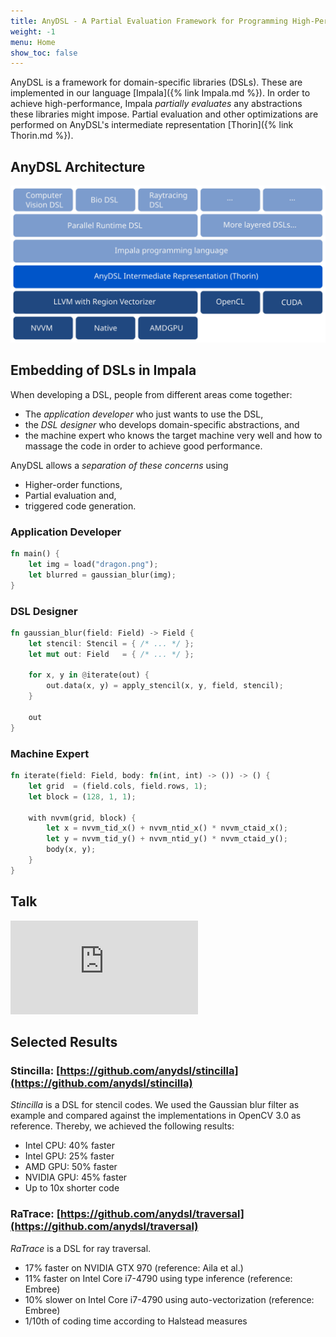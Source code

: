 ```yaml
---
title: AnyDSL - A Partial Evaluation Framework for Programming High-Performance Libraries
weight: -1
menu: Home
show_toc: false
---
```


AnyDSL is a framework for domain-specific libraries (DSLs).
These are implemented in our language [Impala]({% link Impala.md %}).
In order to achieve high-performance, Impala *partially evaluates* any abstractions these libraries might impose.
Partial evaluation and other optimizations are performed on AnyDSL's intermediate representation [Thorin]({% link Thorin.md %}).

## AnyDSL Architecture

![AnyDSL Architecture](images/anydsl-architecture.svg)

## Embedding of DSLs in Impala

When developing a DSL, people from different areas come together:
- The *application developer* who just wants to use the DSL,
- the *DSL designer* who develops domain-specific abstractions, and
- the machine expert who knows the target machine very well and how to massage the code in order to achieve good performance.

AnyDSL allows a *separation of these concerns* using
- Higher-order functions,
- Partial evaluation and,
- triggered code generation.

### Application Developer

```rust
fn main() {
    let img = load("dragon.png");
    let blurred = gaussian_blur(img);
}
```

### DSL Designer

```rust
fn gaussian_blur(field: Field) -> Field {
    let stencil: Stencil = { /* ... */ };
    let mut out: Field   = { /* ... */ };

    for x, y in @iterate(out) {
        out.data(x, y) = apply_stencil(x, y, field, stencil);
    }

    out
}
```

### Machine Expert

```rust
fn iterate(field: Field, body: fn(int, int) -> ()) -> () {
    let grid  = (field.cols, field.rows, 1);
    let block = (128, 1, 1);

    with nvvm(grid, block) {
        let x = nvvm_tid_x() + nvvm_ntid_x() * nvvm_ctaid_x();
        let y = nvvm_tid_y() + nvvm_ntid_y() * nvvm_ctaid_y();
        body(x, y);
    }
}
```

## Talk

<div class="article__video article__video--16by9">
<iframe src="https://www.youtube.com/embed/pIJga3ioFBs" frameborder="0" allowfullscreen></iframe>
</div>

## Selected Results

### Stincilla: [https://github.com/anydsl/stincilla](https://github.com/anydsl/stincilla)

*Stincilla* is a DSL for stencil codes.
We used the Gaussian blur filter as example and compared against the implementations in OpenCV 3.0 as reference.
Thereby, we achieved the following results:
- Intel CPU: 40% faster
- Intel GPU: 25% faster
- AMD GPU: 50% faster
- NVIDIA GPU: 45% faster
- Up to 10x shorter code

### RaTrace: [https://github.com/anydsl/traversal](https://github.com/anydsl/traversal)

*RaTrace* is a DSL for ray traversal.
- 17% faster on NVIDIA GTX 970 (reference: Aila et al.)
- 11% faster on Intel Core i7-4790 using type inference (reference: Embree)
- 10% slower on Intel Core i7-4790 using auto-vectorization (reference: Embree)
- 1/10th of coding time according to Halstead measures
